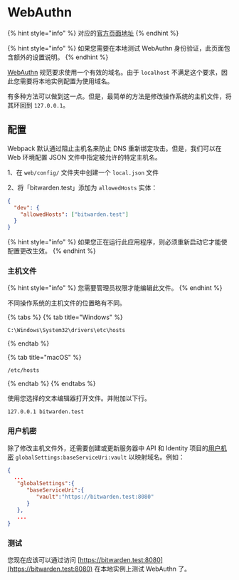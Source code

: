 # WebAuthn

{% hint style="info" %}
对应的[官方页面地址](https://contributing.bitwarden.com/getting-started/clients/web-vault/webauthn)
{% endhint %}

{% hint style="info" %}
如果您需要在本地测试 WebAuthn 身份验证，此页面包含额外的设置说明。
{% endhint %}

[WebAuthn](https://webauthn.guide/) 规范要求使用一个有效的域名。由于 `localhost` 不满足这个要求，因此您需要将本地实例配置为使用域名。

有多种方法可以做到这一点。但是，最简单的方法是修改操作系统的主机文件，将其环回到 `127.0.0.1`。

## 配置 <a href="#configuration" id="configuration"></a>

Webpack 默认通过阻止主机名来防止 DNS 重新绑定攻击。但是，我们可以在 Web 环境配置 JSON 文件中指定被允许的特定主机名。

1、在 `web/config/` 文件夹中创建一个 `local.json` 文件

2、将「bitwarden.test」添加为 `allowedHosts` 实体：

```json
{
  "dev": {
    "allowedHosts": ["bitwarden.test"]
  }
}
```

{% hint style="info" %}
如果您正在运行此应用程序，则必须重新启动它才能使配置更改生效。
{% endhint %}

### 主机文件 <a href="#hosts-file" id="hosts-file"></a>

{% hint style="info" %}
您需要管理员权限才能编辑此文件。
{% endhint %}

不同操作系统的主机文件的位置略有不同。

{% tabs %}
{% tab title="Windows" %}
```
C:\Windows\System32\drivers\etc\hosts
```
{% endtab %}

{% tab title="macOS" %}
```
/etc/hosts
```
{% endtab %}
{% endtabs %}

使用您选择的文本编辑器打开文件。并附加以下行。

```
127.0.0.1 bitwarden.test
```

### 用户机密 <a href="#user-secrets" id="user-secrets"></a>

除了修改主机文件外，还需要创建或更新服务器中 API 和 Identity 项目的[用户机密](../../../contributing/user-secrets.md) `globalSettings:baseServiceUri:vault` 以映射域名。例如：

```json
{
  ...
   "globalSettings":{
      "baseServiceUri":{
         "vault":"https://bitwarden.test:8080"
      }
   },
   ...
}
```

### 测试 <a href="#testing" id="testing"></a>

您现在应该可以通过访问 [https://bitwarden.test:8080](https://bitwarden.test:8080) 在本地实例上测试 WebAuthn 了。
